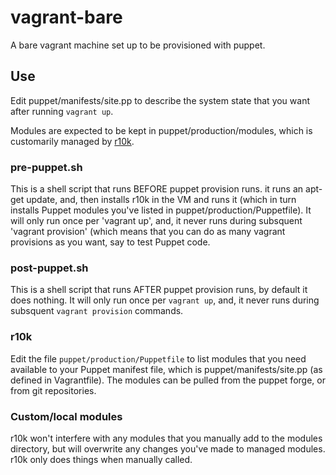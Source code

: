 # vagrant-bare

A bare vagrant machine set up to be provisioned with puppet.

## Use

Edit puppet/manifests/site.pp to describe the system state that you want after running `vagrant up`.

Modules are expected to be kept in puppet/production/modules, which is customarily managed by [r10k](https://github.com/puppetlabs/r10k).

### pre-puppet.sh
This is a shell script that runs BEFORE puppet provision runs. it runs an apt-get update, and, then installs r10k in the VM and runs it (which in turn installs Puppet modules you've listed in puppet/production/Puppetfile).
It will only run once per 'vagrant up', and, it never runs during subsquent 'vagrant provision' (which means that you can do as many vagrant provisions as you want, say to test Puppet code.

### post-puppet.sh
This is a shell script that runs AFTER puppet provision runs, by default it does nothing.
It will only run once per `vagrant up`, and, it never runs during subsquent `vagrant provision` commands.

### r10k

Edit the file `puppet/production/Puppetfile` to list modules that you need available to your Puppet manifest file, which is puppet/manifests/site.pp (as defined in Vagrantfile).
The modules can be pulled from the puppet forge, or from git repositories.

### Custom/local modules

r10k won't interfere with any modules that you manually add to the modules directory,
but will overwrite any changes you've made to managed modules.  r10k only does things
when manually called.

